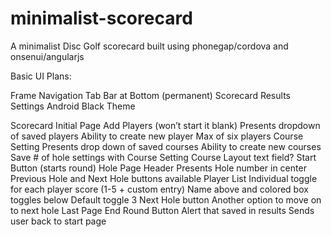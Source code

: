 minimalist-scorecard
====================

A minimalist Disc Golf scorecard built using phonegap/cordova and onsenui/angularjs

Basic UI Plans:

Frame
Navigation Tab Bar at Bottom (permanent)
Scorecard
Results
Settings
Android Black Theme

Scorecard
Initial Page
Add Players (won’t start it blank)
Presents dropdown of saved players
Ability to create new player
Max of six players
Course Setting
Presents drop down of saved courses
Ability to create new courses
Save # of hole settings with Course Setting
Course Layout text field?
Start Button (starts round)
Hole Page
Header
Presents Hole number in center
Previous Hole and Next Hole buttons available
Player List
Individual toggle for each player score (1-5 + custom entry)
Name above and colored box toggles below
Default toggle 3
Next Hole button
Another option to move on to next hole
Last Page
End Round Button
Alert that saved in results
Sends user back to start page

